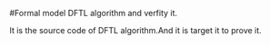 #Formal model DFTL algorithm and verfity it.

It is the source code of  DFTL algorithm.And it is target it to prove it.
